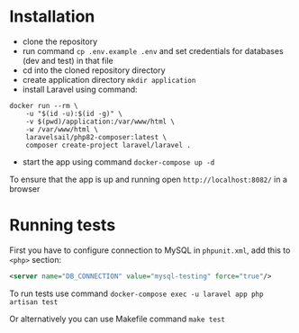 # Installation

- clone the repository
- run command `cp .env.example .env` and set credentials for databases (dev and test) in that file
- cd into the cloned repository directory
- create application directory `mkdir application`
- install Laravel using command:
```
docker run --rm \
    -u "$(id -u):$(id -g)" \
    -v $(pwd)/application:/var/www/html \
    -w /var/www/html \
    laravelsail/php82-composer:latest \
    composer create-project laravel/laravel .
```
- start the app using command `docker-compose up -d`

To ensure that the app is up and running open `http://localhost:8082/` in a browser


# Running tests

First you have to configure connection to MySQL in `phpunit.xml`, add this to `<php>` section:
```xml
<server name="DB_CONNECTION" value="mysql-testing" force="true"/>
```

To run tests use command `docker-compose exec -u laravel app php artisan test`

Or alternatively you can use Makefile command `make test`
